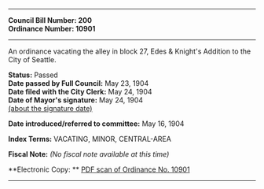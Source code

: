 * * * * *  
  
**Council Bill Number: [](#h0)[](#h2)200**   
**Ordinance Number: 10901**  
  
* * * * *  
  
An ordinance vacating the alley in block 27, Edes & Knight's Addition to the City of Seattle.  
  
**Status:** Passed   
**Date passed by Full Council:** May 23, 1904   
**Date filed with the City Clerk:** May 24, 1904   
**Date of Mayor's signature:** May 24, 1904   
[(about the signature date)](/~public/approvaldate.htm)   
  
  
**Date introduced/referred to committee:** May 16, 1904   
  
**Index Terms:** VACATING, MINOR, CENTRAL-AREA  
  
**Fiscal Note:** *(No fiscal note available at this time)*  
  
**Electronic Copy: ** [PDF scan of Ordinance No. 10901](/~archives/Ordinances/Ord_10901.pdf)  
  
* * * * *  
